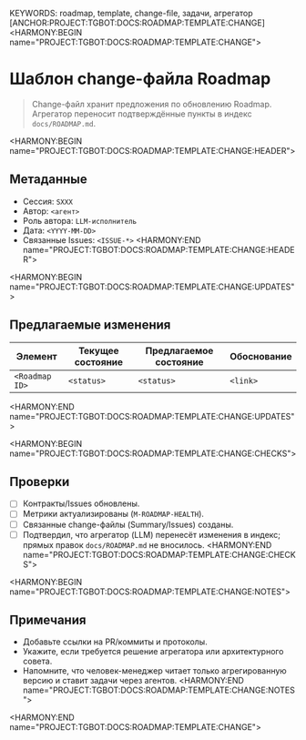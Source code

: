 KEYWORDS: roadmap, template, change-file, задачи, агрегатор
[ANCHOR:PROJECT:TGBOT:DOCS:ROADMAP:TEMPLATE:CHANGE]
<HARMONY:BEGIN name="PROJECT:TGBOT:DOCS:ROADMAP:TEMPLATE:CHANGE">
# Шаблон change-файла Roadmap

> Change-файл хранит предложения по обновлению Roadmap. Агрегатор переносит подтверждённые пункты в индекс `docs/ROADMAP.md`.

<HARMONY:BEGIN name="PROJECT:TGBOT:DOCS:ROADMAP:TEMPLATE:CHANGE:HEADER">
## Метаданные
- Сессия: `SXXX`
- Автор: `<агент>`
- Роль автора: `LLM-исполнитель`
- Дата: `<YYYY-MM-DD>`
- Связанные Issues: `<ISSUE-*>`
<HARMONY:END name="PROJECT:TGBOT:DOCS:ROADMAP:TEMPLATE:CHANGE:HEADER">

<HARMONY:BEGIN name="PROJECT:TGBOT:DOCS:ROADMAP:TEMPLATE:CHANGE:UPDATES">
## Предлагаемые изменения
| Элемент | Текущее состояние | Предлагаемое состояние | Обоснование |
|---------|-------------------|------------------------|-------------|
| `<Roadmap ID>` | `<status>` | `<status>` | `<link>` |
<HARMONY:END name="PROJECT:TGBOT:DOCS:ROADMAP:TEMPLATE:CHANGE:UPDATES">

<HARMONY:BEGIN name="PROJECT:TGBOT:DOCS:ROADMAP:TEMPLATE:CHANGE:CHECKS">
## Проверки
- [ ] Контракты/Issues обновлены.
- [ ] Метрики актуализированы (`M-ROADMAP-HEALTH`).
- [ ] Связанные change-файлы (Summary/Issues) созданы.
- [ ] Подтвердил, что агрегатор (LLM) перенесёт изменения в индекс; прямых правок `docs/ROADMAP.md` не вносилось.
<HARMONY:END name="PROJECT:TGBOT:DOCS:ROADMAP:TEMPLATE:CHANGE:CHECKS">

<HARMONY:BEGIN name="PROJECT:TGBOT:DOCS:ROADMAP:TEMPLATE:CHANGE:NOTES">
## Примечания
- Добавьте ссылки на PR/коммиты и протоколы.
- Укажите, если требуется решение агрегатора или архитектурного совета.
- Напомните, что человек-менеджер читает только агрегированную версию и ставит задачи через агентов.
<HARMONY:END name="PROJECT:TGBOT:DOCS:ROADMAP:TEMPLATE:CHANGE:NOTES">

<HARMONY:END name="PROJECT:TGBOT:DOCS:ROADMAP:TEMPLATE:CHANGE">
